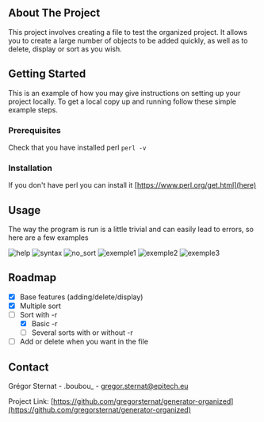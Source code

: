 <!-- ABOUT THE PROJECT -->
## About The Project

This project involves creating a file to test the organized project. It allows you to create a large number of objects to be added quickly, as well as to delete, display or sort as you wish.

<!-- GETTING STARTED -->
## Getting Started

This is an example of how you may give instructions on setting up your project locally.
To get a local copy up and running follow these simple example steps.

### Prerequisites

Check that you have installed perl 
  ```perl -v```

### Installation

If you don't have perl you can install it [https://www.perl.org/get.html](here)

<!-- USAGE EXAMPLES -->
## Usage

The way the program is run is a little trivial and can easily lead to errors, so here are a few examples

![help](./images/help_generator.png)
![syntax](./images/syntax.png)
![no_sort](./images/no_sort_generator.png)
![exemple1](./images/exemple1_sort.png)
![exemple2](./images/exemple2_sort.png)
![exemple3](./images/exemple3_sort.png)


<!-- ROADMAP -->
## Roadmap

- [x] Base features (adding/delete/display)
- [x] Multiple sort
- [ ] Sort with -r
    - [x] Basic -r
    - [ ] Several sorts with or without -r
- [ ] Add or delete when you want in the file

<!-- CONTACT -->
## Contact

Grégor Sternat - .boubou_ - gregor.sternat@epitech.eu

Project Link: [https://github.com/gregorsternat/generator-organized](https://github.com/gregorsternat/generator-organized)
